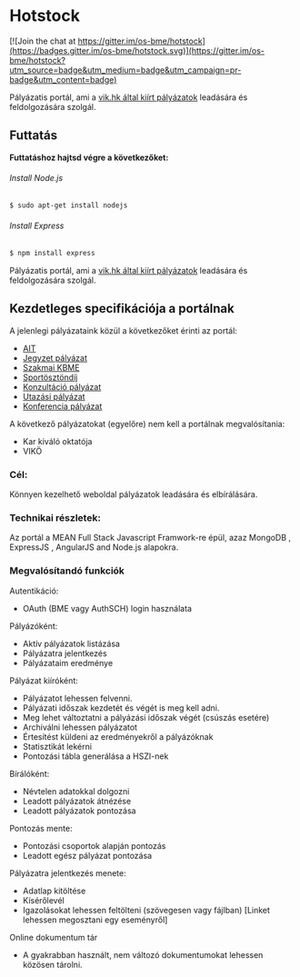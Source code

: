 # Hotstock

[![Join the chat at https://gitter.im/os-bme/hotstock](https://badges.gitter.im/os-bme/hotstock.svg)](https://gitter.im/os-bme/hotstock?utm_source=badge&utm_medium=badge&utm_campaign=pr-badge&utm_content=badge)

Pályázatis portál, ami a [vik.hk által kiírt pályázatok](https://vik.hk/palyazatok) leadására és feldolgozására szolgál.

## Futtatás

**Futtatáshoz hajtsd végre a következőket:**

###### Install Node.js

```bash
$ sudo apt-get install nodejs
```

###### Install Express

```bash
$ npm install express
```

Pályázatis portál, ami a [vik.hk által kiírt pályázatok](https://vik.hk/palyazatok) leadására és feldolgozására szolgál.

## Kezdetleges specifikációja a portálnak

A jelenlegi pályázataink közül a következőket érinti az portál: 

 - [AIT](https://vik.hk/ait-palyazat)
 - [Jegyzet pályázat](https://vik.hk/jegyzetpalyazat)
 - [Szakmai KBME](https://vik.hk/palyazatok/kbme)
 - [Sportösztöndíj](https://vik.hk/sportosztondij)
 - [Konzultáció pályázat](https://vik.hk/konzultacio-palyazat)
 - [Utazási pályázat](https://vik.hk/utazasi-palyazat)
 - [Konferencia pályázat](https://vik.hk/konferencia-palyazat)

A következő pályázatokat (egyelőre) nem kell a portálnak megvalósítania:

- Kar kiváló oktatója
- VIKÖ


### Cél:
Könnyen kezelhető weboldal pályázatok leadására és elbírálására.

### Technikai részletek:
Az portál a MEAN Full Stack Javascript Framwork-re épül, azaz MongoDB , ExpressJS , AngularJS and Node.js alapokra.

### Megvalósítandó funkciók

Autentikáció:

- OAuth (BME vagy AuthSCH) login használata

Pályázóként:

- Aktív pályázatok listázása
- Pályázatra jelentkezés
- Pályázataim eredménye

Pályázat kiíróként:

- Pályázatot lehessen felvenni.
- Pályázati időszak kezdetét és végét is meg kell adni.
- Meg lehet változtatni a pályázási időszak végét (csúszás esetére)
- Archiválni lehessen pályázatot
- Értesítést küldeni az eredményekről a pályázóknak
- Statisztikát lekérni
- Pontozási tábla generálása a HSZI-nek

Bírálóként:

- Névtelen adatokkal dolgozni
- Leadott pályázatok átnézése
- Leadott pályázatok pontozása

Pontozás mente:

- Pontozási csoportok alapján pontozás
- Leadott egész pályázat pontozása
 

Pályázatra jelentkezés menete:

- Adatlap kitöltése
- Kísérőlevél
- Igazolásokat lehessen feltölteni (szövegesen vagy fájlban) [Linket lehessen megosztani egy eseményről]

Online dokumentum tár

- A gyakrabban használt, nem változó dokumentumokat lehessen közösen tárolni.
